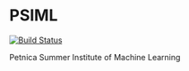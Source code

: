 # PSIML

[![Build Status](https://dev.azure.com/team0052/PSIML/_apis/build/status/Petlja.PSIML?branchName=master)](https://dev.azure.com/team0052/PSIML/_build/latest?definitionId=1&branchName=master)

Petnica Summer Institute of Machine Learning